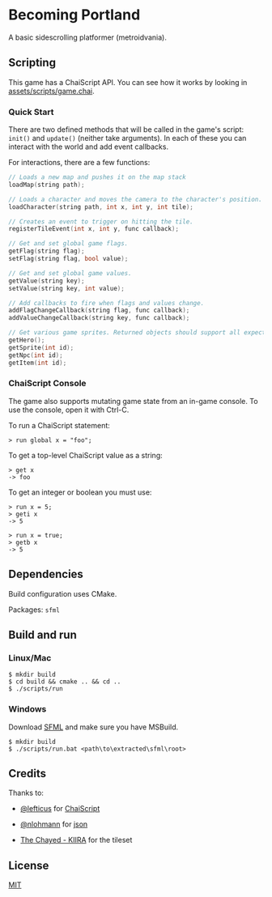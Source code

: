 # Becoming Portland

A basic sidescrolling platformer (metroidvania).

## Scripting

This game has a ChaiScript API. You can see how it works by looking in [assets/scripts/game.chai](assets/scripts/game.chai).

### Quick Start

There are two defined methods that will be called in the game's script: `init()` and `update()` (neither take arguments). In each of these you can interact with the world and add event callbacks.

For interactions, there are a few functions:

```c++
// Loads a new map and pushes it on the map stack
loadMap(string path);

// Loads a character and moves the camera to the character's position.
loadCharacter(string path, int x, int y, int tile);

// Creates an event to trigger on hitting the tile.
registerTileEvent(int x, int y, func callback);

// Get and set global game flags.
getFlag(string flag);
setFlag(string flag, bool value);

// Get and set global game values.
getValue(string key);
setValue(string key, int value);

// Add callbacks to fire when flags and values change.
addFlagChangeCallback(string flag, func callback);
addValueChangeCallback(string key, func callback);

// Get various game sprites. Returned objects should support all expected methods and properties.
getHero();
getSprite(int id);
getNpc(int id);
getItem(int id);
```

### ChaiScript Console

The game also supports mutating game state from an in-game console. To use the console, open it with Ctrl-C.

To run a ChaiScript statement:

    > run global x = "foo";

To get a top-level ChaiScript value as a string:

    > get x
    -> foo

To get an integer or boolean you must use:

    > run x = 5;
    > geti x
    -> 5

    > run x = true;
    > getb x
    -> 5

## Dependencies

Build configuration uses CMake.

Packages: `sfml`

## Build and run

### Linux/Mac

```
$ mkdir build
$ cd build && cmake .. && cd ..
$ ./scripts/run
```

### Windows

Download [SFML](http://www.sfml-dev.org/download.php) and make sure you have MSBuild.

```
$ mkdir build
$ ./scripts/run.bat <path\to\extracted\sfml\root>
```

## Credits

Thanks to:

- [@lefticus](https://github.com/lefticus) for [ChaiScript](https://github.com/ChaiScript/ChaiScript)

- [@nlohmann](https://github.com/nlohmann) for [json](https://github.com/nlohmann/json)

- [The Chayed - KIIRA](http://opengameart.org/users/the-chayed-kiira) for the tileset

## License

[MIT](LICENSE)
